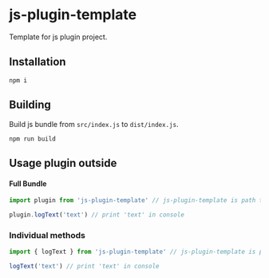 # js-plugin-template
Template for js plugin project.

## Installation
```
npm i
```

## Building
Build js bundle from `src/index.js` to `dist/index.js`.
```
npm run build            
```

## Usage plugin outside

#### Full Bundle
```js
import plugin from 'js-plugin-template' // js-plugin-template is path to plugin directory

plugin.logText('text') // print 'text' in console 
```

### Individual methods
```js
import { logText } from 'js-plugin-template' // js-plugin-template is path to plugin directory

logText('text') // print 'text' in console 
```
